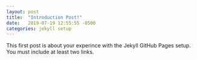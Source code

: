 ```yaml
---
layout: post
title:  "Introduction Post!"
date:   2019-07-19 12:55:55 -0500
categories: jekyll setup
---
```

This first post is about your experince with the Jekyll GitHub Pages setup. You must include at least two links.